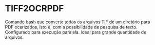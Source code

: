 # TIFF2OCRPDF
Comando bash que converte todos os arquivos TIF de um diretório para PDF ocerizados, isto é, com a possibilidade de pesquisa de texto.
Configurado para execução paralela. Ideal para grande quantidade de arquivos.
